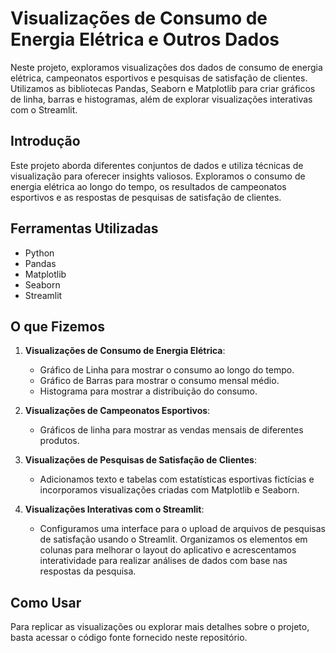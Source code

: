 # Visualizações de Consumo de Energia Elétrica e Outros Dados

Neste projeto, exploramos visualizações dos dados de consumo de energia elétrica, campeonatos esportivos e pesquisas de satisfação de clientes. Utilizamos as bibliotecas Pandas, Seaborn e Matplotlib para criar gráficos de linha, barras e histogramas, além de explorar visualizações interativas com o Streamlit.

## Introdução

Este projeto aborda diferentes conjuntos de dados e utiliza técnicas de visualização para oferecer insights valiosos. Exploramos o consumo de energia elétrica ao longo do tempo, os resultados de campeonatos esportivos e as respostas de pesquisas de satisfação de clientes.

## Ferramentas Utilizadas

- Python
- Pandas
- Matplotlib
- Seaborn
- Streamlit

## O que Fizemos

1. **Visualizações de Consumo de Energia Elétrica**:
   - Gráfico de Linha para mostrar o consumo ao longo do tempo.
   - Gráfico de Barras para mostrar o consumo mensal médio.
   - Histograma para mostrar a distribuição do consumo.

2. **Visualizações de Campeonatos Esportivos**:
   - Gráficos de linha para mostrar as vendas mensais de diferentes produtos.

3. **Visualizações de Pesquisas de Satisfação de Clientes**:
   - Adicionamos texto e tabelas com estatísticas esportivas fictícias e incorporamos visualizações criadas com Matplotlib e Seaborn.

4. **Visualizações Interativas com o Streamlit**:
   - Configuramos uma interface para o upload de arquivos de pesquisas de satisfação usando o Streamlit. Organizamos os elementos em colunas para melhorar o layout do aplicativo e acrescentamos interatividade para realizar análises de dados com base nas respostas da pesquisa.

## Como Usar

Para replicar as visualizações ou explorar mais detalhes sobre o projeto, basta acessar o código fonte fornecido neste repositório.

